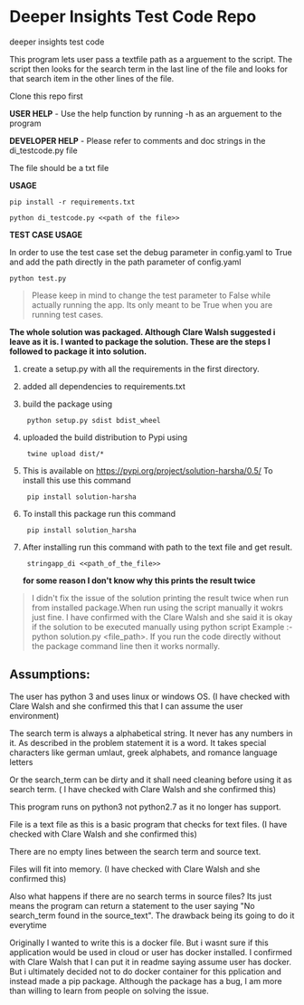 # Deeper Insights Test Code Repo
deeper insights test code

This program lets user pass a textfile path as a arguement to the script.
The script then looks for the search term in the last line of the file and looks for that search item in the other lines of the file. 

Clone this repo first 

**USER HELP** - Use the help function by running -h as an arguement to the program

**DEVELOPER HELP** - Please refer to comments and doc strings in the di_testcode.py file

The file should be a txt file

**USAGE**
    
    pip install -r requirements.txt

    python di_testcode.py <<path of the file>>

**TEST CASE USAGE**

In order to use the test case set the debug parameter in config.yaml to True and add the path directly in the path parameter of config.yaml

    python test.py  

> Please keep in mind to change the test parameter to False while actually running the app. Its only meant to be True when you are running test cases.

**The whole solution was packaged. Although Clare Walsh suggested i leave as it is. I wanted to package the solution. These are the steps I followed to package it into solution.** 

1. create a setup.py with all the requirements in the first directory.
2. added all dependencies to requirements.txt
3. build the package using 

        python setup.py sdist bdist_wheel

4. uploaded the build distribution to Pypi using

        twine upload dist/*

5. This is available on https://pypi.org/project/solution-harsha/0.5/ To install this use this command

        pip install solution-harsha

6. To install this package run this command 

        pip install solution_harsha

7. After installing run this command with path to the text file and get result. 

        stringapp_di <<path_of_the_file>>

    **for some reason I don't know why this prints the result twice**

> I didn't fix the issue of the solution printing the result twice when run from installed package.When run using the script manually it wokrs just fine. I have confirmed with the Clare Walsh and she said it is okay if the solution to be executed manually using python script
Example :- python solution.py <file_path>. If you run the code directly without the package command line then it works normally.  

Assumptions:
---------------

The user has python 3 and uses linux or windows OS. (I have checked with Clare Walsh and she confirmed this that I can assume the user environment)

The search term is always a alphabetical string. It never has any numbers in it.  As described in the problem statement it is a word. It takes special characters like german umlaut, greek alphabets, and romance language letters

Or the search_term can be dirty and it shall need cleaning before using it as search term. ( I have checked with Clare Walsh and she confirmed this)

This program runs on python3 not python2.7 as it no longer has support. 

File is a text file as this is a basic program that checks for text files. (I have checked with Clare Walsh and she confirmed this)

There are no empty lines between the search term and source text. 

Files will fit into memory. (I have checked with Clare Walsh and she confirmed this)

Also what happens if there are no search terms in source files? Its just means the program can return a statement to the user saying "No search_term found in the source_text". The drawback being its going to do it everytime 

Originally I wanted to write this is a docker file. But i wasnt sure if this application would be used in cloud or user has docker installed. I confirmed with Clare Walsh that I can put it in readme saying assume user has docker. But i ultimately decided not to do docker container for this pplication and instead made a pip package. Although the package has a bug, I am more than willing to learn from people on solving the issue. 

